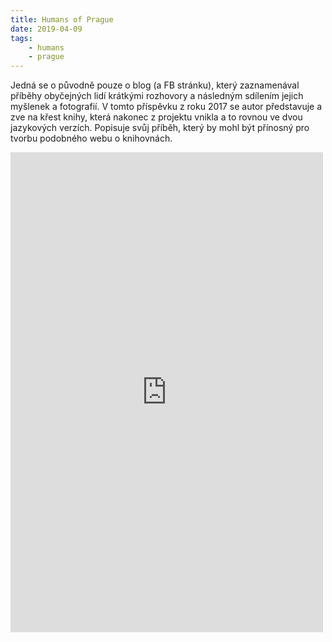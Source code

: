 ```yaml
---
title: Humans of Prague
date: 2019-04-09
tags: 
    - humans
    - prague
---
```

Jedná se o původně pouze o blog (a FB stránku), který zaznamenával příběhy obyčejných lidí krátkými rozhovory a následným sdílením jejich myšlenek a fotografií. V tomto příspěvku z roku 2017 se autor představuje a zve na křest knihy, která nakonec z projektu vnikla a to rovnou ve dvou jazykových verzích. Popisuje svůj příběh, který by mohl být přínosný pro tvorbu podobného webu o knihovnách. 

<iframe src="https://www.facebook.com/plugins/post.php?href=https%3A%2F%2Fwww.facebook.com%2Fpraguehumans%2Fposts%2F1314016292042175&width=500" width="500" height="768" style="border:none;overflow:hidden" scrolling="no" frameborder="0" allowTransparency="true" allow="encrypted-media"></iframe>

<!--more-->

